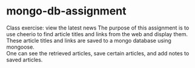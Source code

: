 # mongo-db-assignment
Class exercise: view the latest news
The purpose of this assignment is to use cheerio to find article titles and links from the web and display them.  
These article titles and links are saved to a mongo database using mongoose.  
One can see the retrieved articles, save certain articles, and add notes to saved articles.  

